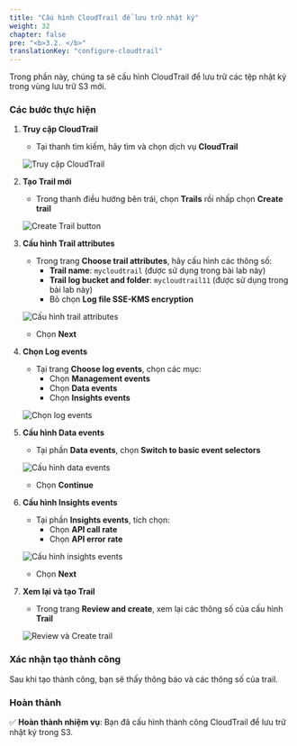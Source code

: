 ```yaml
---
title: "Cấu hình CloudTrail để lưu trữ nhật ký"
weight: 32
chapter: false
pre: "<b>3.2. </b>"
translationKey: "configure-cloudtrail"
---
```


Trong phần này, chúng ta sẽ cấu hình CloudTrail để lưu trữ các tệp nhật ký trong vùng lưu trữ S3 mới.

### Các bước thực hiện

1. **Truy cập CloudTrail**

   - Tại thanh tìm kiếm, hãy tìm và chọn dịch vụ **CloudTrail**

   ![Truy cập CloudTrail](/images/3.2/Picture9.png)

2. **Tạo Trail mới**

   - Trong thanh điều hướng bên trái, chọn **Trails** rồi nhấp chọn **Create trail**

   ![Create Trail button](/images/3.2/Picture10.png)

3. **Cấu hình Trail attributes**

   - Trong trang **Choose trail attributes**, hãy cấu hình các thông số:
     - **Trail name**: `mycloudtrail` (được sử dụng trong bài lab này)
     - **Trail log bucket and folder**: `mycloudtrail11` (được sử dụng trong bài lab này)
     - Bỏ chọn **Log file SSE-KMS encryption**

   ![Cấu hình trail attributes](/images/3.2/Picture11.png)

   - Chọn **Next**

4. **Chọn Log events**

   - Tại trang **Choose log events**, chọn các mục:
     - Chọn **Management events**
     - Chọn **Data events**
     - Chọn **Insights events**

   ![Chọn log events](/images/3.2/Picture12.png)

5. **Cấu hình Data events**

   - Tại phần **Data events**, chọn **Switch to basic event selectors**

   ![Cấu hình data events](/images/3.2/Picture13.png)

   - Chọn **Continue**

6. **Cấu hình Insights events**

   - Tại phần **Insights events**, tích chọn:
     - Chọn **API call rate**
     - Chọn **API error rate**

   ![Cấu hình insights events](/images/3.2/Picture14.png)

   - Chọn **Next**

7. **Xem lại và tạo Trail**

   - Trong trang **Review and create**, xem lại các thông số của cấu hình **Trail**

   ![Review và Create trail](/images/3.2/Picture15.png)

### Xác nhận tạo thành công

Sau khi tạo thành công, bạn sẽ thấy thông báo và các thông số của trail.

### Hoàn thành

✅ **Hoàn thành nhiệm vụ**: Bạn đã cấu hình thành công CloudTrail để lưu trữ nhật ký trong S3.
